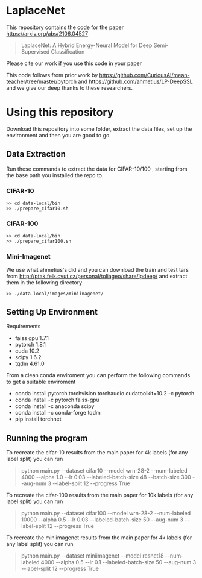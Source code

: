 # LaplaceNet
This repository contains the code for the paper https://arxiv.org/abs/2106.04527
> LaplaceNet: A Hybrid Energy-Neural Model for Deep Semi-Supervised Classification 

Please cite our work if you use this code in your paper

This code follows from prior work by https://github.com/CuriousAI/mean-teacher/tree/master/pytorch and https://github.com/ahmetius/LP-DeepSSL and we give our deep thanks to these researchers. 


# Using this repository
Download this repository into some folder, extract the data files, set up the environment and then you are good to go.

## Data Extraction

Run these commands to extract the data for CIFAR-10/100 , starting from the base path you installed the repo to.

### CIFAR-10
```
>> cd data-local/bin
>> ./prepare_cifar10.sh
```

### CIFAR-100
```
>> cd data-local/bin
>> ./prepare_cifar100.sh
```

### Mini-Imagenet
We use what ahmetius's did and you can download the train and test tars from  http://ptak.felk.cvut.cz/personal/toliageo/share/lpdeep/ and extract them in the following directory 
```
>> ./data-local/images/miniimagenet/
```

## Setting Up Environment 
Requirements 
- faiss gpu 1.7.1
- pytorch 1.8.1
- cuda 10.2
- scipy 1.6.2
- tqdm 4.61.0

From a clean conda enviroment you can perform the following commands to get a suitable enviroment
- conda install pytorch torchvision torchaudio cudatoolkit=10.2 -c pytorch 
- conda install -c pytorch faiss-gpu 
- conda install -c anaconda scipy 
- conda install -c conda-forge tqdm 
- pip install torchnet 

## Running the program
To recreate the cifar-10 results from the main paper for 4k labels (for any label split)  you can run 

> python main.py --dataset cifar10 --model wrn-28-2 --num-labeled 4000 --alpha 1.0 --lr 0.03 --labeled-batch-size 48 --batch-size 300 --aug-num 3 --label-split 12 --progress True

To recreate the cifar-100 results from the main paper for 10k labels (for any label split)  you can run 

> python main.py --dataset cifar100 --model wrn-28-2 --num-labeled 10000 --alpha 0.5 --lr 0.03 --labeled-batch-size 50 --aug-num 3 --label-split 12 --progress True

To recreate the miniimagenet results from the main paper for 4k labels (for any label split)  you can run 

> python main.py --dataset miniimagenet --model resnet18 --num-labeled 4000 --alpha 0.5 --lr 0.1 --labeled-batch-size 50 --aug-num 3 --label-split 12 --progress True


